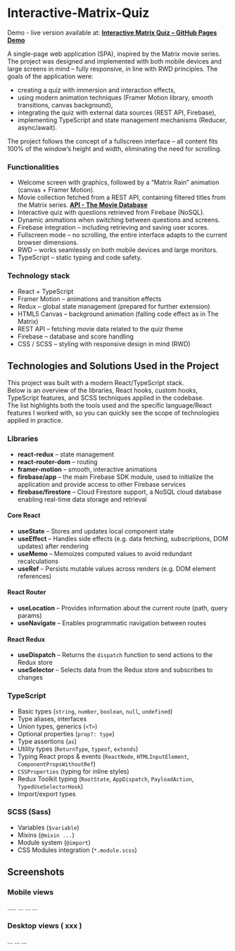 # Interactive-Matrix-Quiz
Demo - live version available at:
[**Interactive Matrix Quiz – GitHub Pages Demo**](https://wojciechsadowskinwd.github.io/Interactive-Matrix-Quiz/)

A single-page web application (SPA), inspired by the Matrix movie series.
The project was designed and implemented with both mobile devices and large screens in mind – fully responsive, in line with RWD principles.
The goals of the application were:
-	creating a quiz with immersion and interaction effects,
-	using modern animation techniques (Framer Motion library, smooth transitions, canvas background),
-	integrating the quiz with external data sources (REST API, Firebase),
-	implementing TypeScript and state management mechanisms (Reducer, async/await).

The project follows the concept of a fullscreen interface – all content fits 100% of the window’s height and width, eliminating the need for scrolling.


### Functionalities
-	Welcome screen with graphics, followed by a “Matrix Rain” animation (canvas + Framer Motion).
-	Movie collection fetched from a REST API, containing filtered titles from the Matrix series. [**API - The Movie Database**](https://api.themoviedb.org)
-	Interactive quiz with questions retrieved from Firebase (NoSQL).
-	Dynamic animations when switching between questions and screens.
-	Firebase integration – including retrieving and saving user scores.
-	Fullscreen mode – no scrolling, the entire interface adapts to the current browser dimensions.
-	RWD – works seamlessly on both mobile devices and large monitors.
-	TypeScript – static typing and code safety.

### Technology stack
-	React + TypeScript
-	Framer Motion – animations and transition effects
-	Redux – global state management (prepared for further extension)
-	HTML5 Canvas – background animation (falling code effect as in The Matrix)
-	REST API – fetching movie data related to the quiz theme
-	Firebase – database and score handling
-	CSS / SCSS – styling with responsive design in mind (RWD)

## Technologies and Solutions Used in the Project
This project was built with a modern React/TypeScript stack.  
Below is an overview of the libraries, React hooks, custom hooks, TypeScript features, and SCSS techniques applied in the codebase.  
The list highlights both the tools used and the specific language/React features I worked with, so you can quickly see the scope of technologies applied in practice.

### Libraries
-	**react-redux** – state management
-	**react-router-dom** – routing
-	**framer-motion** – smooth, interactive animations
-	**firebase/app** – the main Firebase SDK module, used to initialize the application and provide access to other Firebase services
-	**firebase/firestore** – Cloud Firestore support, a NoSQL cloud database enabling real-time data storage and retrieval

#### Core React
- **useState** – Stores and updates local component state  
- **useEffect** – Handles side effects (e.g. data fetching, subscriptions, DOM updates) after rendering  
- **useMemo** – Memoizes computed values to avoid redundant recalculations  
- **useRef** – Persists mutable values across renders (e.g. DOM element references)  

#### React Router
- **useLocation** – Provides information about the current route (path, query params)  
- **useNavigate** – Enables programmatic navigation between routes  

#### React Redux
- **useDispatch** – Returns the `dispatch` function to send actions to the Redux store  
- **useSelector** – Selects data from the Redux store and subscribes to changes  

### TypeScript
- Basic types (`string`, `number`, `boolean`, `null`, `undefined`)  
- Type aliases, interfaces  
- Union types, generics (`<T>`)  
- Optional properties (`prop?: type`)  
- Type assertions (`as`)  
- Utility types (`ReturnType`, `typeof`, `extends`)  
- Typing React props & events (`ReactNode`, `HTMLInputElement`, `ComponentPropsWithoutRef`)  
- `CSSProperties` (typing for inline styles)  
- Redux Toolkit typing (`RootState`, `AppDispatch`, `PayloadAction`, `TypedUseSelectorHook`)  
- Import/export types

### SCSS (Sass)
- Variables (`$variable`)  
- Mixins (`@mixin ...`)  
- Module system (`@import`)  
- CSS Modules integration (`*.module.scss`)  

## Screenshots
### Mobile views
….. … … …

### Desktop views ( xxx )
… … …
